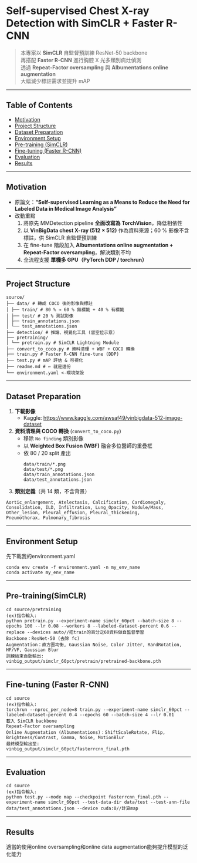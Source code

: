 # Self-supervised Chest X-ray Detection with SimCLR + Faster R-CNN

> 本專案以 **SimCLR** 自監督預訓練 ResNet-50 backbone  
> 再搭配 **Faster R-CNN** 進行胸腔 X 光多類別病灶偵測  
> 透過 **Repeat-Factor oversampling** 與 **Albumentations online augmentation**  
> 大幅減少標註需求並提升 mAP

---

## Table of Contents
- [Motivation](#motivation)
- [Project Structure](#project-structure)
- [Dataset Preparation](#dataset-preparation)
- [Environment Setup](#environment-setup)
- [Pre-training (SimCLR)](#pre-training-simclr)
- [Fine-tuning (Faster R-CNN)](#fine-tuning-faster-r-cnn)
- [Evaluation](#evaluation)
- [Results](#results)




---

## Motivation
- 原論文：**“Self-supervised Learning as a Means to Reduce the Need for Labeled Data in Medical Image Analysis”**  
- 改動重點  
  1. 將原先 MMDetection pipeline **全面改寫為 TorchVision**，降低相依性  
  2. 以 **VinBigData chest X-ray (512 × 512)** 作為資料來源；60 % 影像不含標註，供 SimCLR 自監督預訓練  
  3. 在 fine-tune 階段加入 **Albumentations online augmentation + Repeat-Factor oversampling**，解決類別不均  
  4. 全流程支援 **單機多 GPU（PyTorch DDP / torchrun）**  

---

## Project Structure
```
source/
├── data/ # 轉成 COCO 後的影像與標註
│ ├── train/ # 80 % → 60 % 無標籤 + 40 % 有標籤
│ ├── test/ # 20 % 測試影像
│ ├── train_annotations.json
│ └── test_annotations.json
├── detection/ # 推論、視覺化工具 (留空位示意)
├── pretraining/
│ └── pretrain.py # SimCLR Lightning Module
├── convert_to_coco.py # 資料清理 + WBF + COCO 轉換
├── train.py # Faster R-CNN fine-tune (DDP)
├── test.py # mAP 評估 & 可視化
├── readme.md # ← 就是這份
└── environment.yaml <-環境架設
```
---

## Dataset Preparation
1. **下載影像**  
   - Kaggle: <https://www.kaggle.com/awsaf49/vinbigdata-512-image-dataset>  
2. **資料清理與 COCO 轉換** (`convert_to_coco.py`)  
   - 移除 `No finding` 類別影像  
   - 以 **Weighted Box Fusion (WBF)** 融合多位醫師的重疊框  
   - 依 80 / 20 split 產出  
     ```
     data/train/*.png
     data/test/*.png
     data/train_annotations.json
     data/test_annotations.json
     ```
3. **類別定義**（共 14 類，不含背景）
```
Aortic_enlargement, Atelectasis, Calcification, Cardiomegaly,
Consolidation, ILD, Infiltration, Lung_Opacity, Nodule/Mass,
Other_lesion, Pleural_effusion, Pleural_thickening,
Pneumothorax, Pulmonary_fibrosis
```
---

## Environment Setup

先下載我的environment.yaml
```
conda env create -f environment.yaml -n my_env_name
conda activate my_env_name
```
---

## Pre-training(SimCLR)
```
cd source/pretraining
(ex)指令輸入:
python pretrain.py --experiment-name simclr_60pct --batch-size 8 --epochs 100 --lr 0.08 --workers 8 --labeled-dataset-percent 0.6 --replace --devices auto//把train的百分之60資料做自監督學習
Backbone：ResNet-50 (去除 fc)
Augmentation：直方圖均衡, Gaussian Noise, Color Jitter, RandRotation, HF/VF, Gaussian Blur
訓練結束自動輸出:
vinbig_output/simclr_60pct/pretrain/pretrained-backbone.pth
```
---

## Fine-tuning (Faster R-CNN)
```
cd source
(ex)指令輸入:
torchrun --nproc_per_node=8 train.py --experiment-name simclr_60pct --labeled-dataset-percent 0.4 --epochs 60 --batch-size 4 --lr 0.01
載入 SimCLR backbone
Repeat-Factor oversampling
Online Augmentation (Albumentations)：ShiftScaleRotate, Flip, Brightness/Contrast, Gamma, Noise, MotionBlur
最終模型輸出至:
vinbig_output/simclr_60pct/fasterrcnn_final.pth
```
---

## Evaluation
```
cd source
(ex)指令輸入:
python test.py --mode map --checkpoint fasterrcnn_final.pth --experiment-name simclr_60pct --test-data-dir data/test --test-ann-file data/test_annotations.json --device cuda:0//計算map
```
---

## Results

適當的使用online oversampling和online data augmentation能夠提升模型的泛化能力

